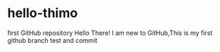 # hello-thimo
first GitHub repository
Hello There!
    I am new to GitHub,This is my first github branch test and commit
